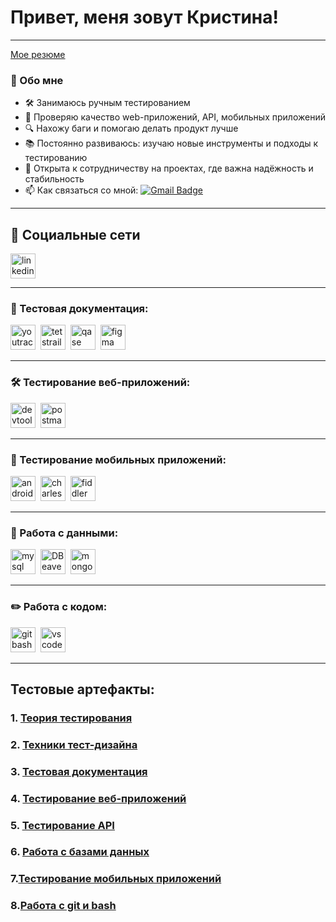 # Привет, меня зовут Кристина!

---
[Мое резюме]( https://drive.google.com/file/d/1M9rH6vW2P6gRCTu53hK2YtGf22EnYmgA/view?usp=sharing)

### 🧪 Обо мне

- 🛠️ Занимаюсь ручным тестированием
- 🎯 Проверяю качество web-приложений, API, мобильных приложений
- 🔍 Нахожу баги и помогаю делать продукт лучше
- 📚 Постоянно развиваюсь: изучаю новые инструменты и подходы к тестированию
- 🤝 Открыта к сотрудничеству на проектах, где важна надёжность и стабильность
- 📫 Как связаться со мной: [![Gmail Badge](https://img.shields.io/badge/-Gmail-red?style=flat&logo=Gmail&logoColor=white)](mailto:polyakowa.kristina2014@gmail.com) 

---

## 🤝 Социальные сети

<div id="badges">
  <a href="https://www.linkedin.com/in/cristina-polyakova-a99652373/" target="_blank">
    <img src="https://cdn-icons-png.flaticon.com/512/2504/2504799.png" width="40" height="40" alt="linkedin" />
  </a>
  </div>

---

### 📁 Тестовая документация:

<div>
  <img src="https://upload.wikimedia.org/wikipedia/commons/thumb/8/8d/YouTrack_Icon.svg/1024px-YouTrack_Icon.svg.png?20200803082248" title="youtrack" alt="youtrack" width="40" height="40"/>&nbsp
  <img src="https://img.icons8.com/fluency/100/testrail.png" title="testrail" alt="tetstrail" width="40" height="40"/>&nbsp
  <img src="https://luna1.co/eb0187.png" title="qase" alt="qase" width="40" height="40"/>&nbsp
  <img src="https://cdn.jsdelivr.net/gh/devicons/devicon/icons/figma/figma-original.svg" title="figma" alt="figma" width="40" height="40"/>&nbsp
</div>

---

### 🛠 Тестирование веб-приложений:

<div>
  <img src="https://d33wubrfki0l68.cloudfront.net/38b5c953a4667366685d55db55d057c86db1fc54/a0fdc/static/acae6b24d940347661ca901ea07f47c1/chrome-dev-logo-icon.png" title="devtools" alt="devtools" width="40" height="40"/>&nbsp
  <img src="https://img.icons8.com/?size=100&id=IoYmHUxgvrFB&format=png&color=000000" title="postman" alt="postman" width="40" height="40"/>&nbsp
</div>

---

### 📱 Тестирование мобильных приложений:

<div>
  <img src="https://cdn.jsdelivr.net/gh/devicons/devicon/icons/androidstudio/androidstudio-original.svg" title="android-studio" alt="android-studio" width="40" height="40"/>&nbsp
  <img src="https://cdn.icon-icons.com/icons2/3053/PNG/512/charles_proxy_macos_bigsur_icon_190302.png" title="charles-proxy" alt="charles-proxy" width="40" height="40"/>&nbsp
  <img src="https://www.megaleechers.com/storage/Fiddler-Everywhere-Icon.png" title="fiddler" alt="fiddler" width="40" height="40"/>&nbsp
</div>


---

### 💾 Работа с данными:

<div>
 <img src="https://cdn.jsdelivr.net/gh/devicons/devicon/icons/mysql/mysql-original.svg" title="mysql" alt="mysql" width="40" height="40"/>&nbsp
 <img src="https://upload.wikimedia.org/wikipedia/commons/b/b5/DBeaver_logo.svg" title="DBeaver" alt="DBeaver" width="40" height="40"/>&nbsp
  <img src="https://cdn.jsdelivr.net/gh/devicons/devicon/icons/mongodb/mongodb-original.svg" title="mongodb" alt="mongodb" width="40" height="40"/>&nbsp
</div>

---

### ✏️ Работа с кодом:

<div>
  <img src="https://cdn.worldvectorlogo.com/logos/git-bash.svg" title="gitbash" alt="gitbash" width="40" height="40"/>&nbsp
  <img src="https://cdn.jsdelivr.net/gh/devicons/devicon/icons/vscode/vscode-original.svg" title="vscode" alt="vscode" width="40" height="40"/>&nbsp
  </div>

---  

## Тестовые артефакты:

### 1. [Теория тестирования](https://github.com/Linazees/theory)

### 2. [Техники тест-дизайна](https://github.com/Linazees/design)

### 3. [Тестовая документация](https://github.com/Linazees/docs)

### 4. [Тестирование веб-приложений](https://github.com/KaspianChi/Web)

### 5. [Тестирование API](https://github.com/Linazees/api)

### 6. [Работа с базами данных](https://github.com/Linazees/database)

### 7.[Тестирование мобильных приложений](https://github.com/Linazees/mobile)

### 8.[Работа с git и bash](https://github.com/Linazees/git_bash)
